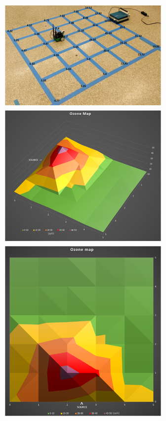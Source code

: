![grid](https://github.com/pango3001/Jetbot_O3_Sensing/blob/main/MAPPED_IMAGES/grid.jpg)

![3dmap](https://github.com/pango3001/Jetbot_O3_Sensing/blob/main/MAPPED_IMAGES/3Doznmap.PNG)

![map](https://github.com/pango3001/Jetbot_O3_Sensing/blob/main/MAPPED_IMAGES/oznmap.PNG)

